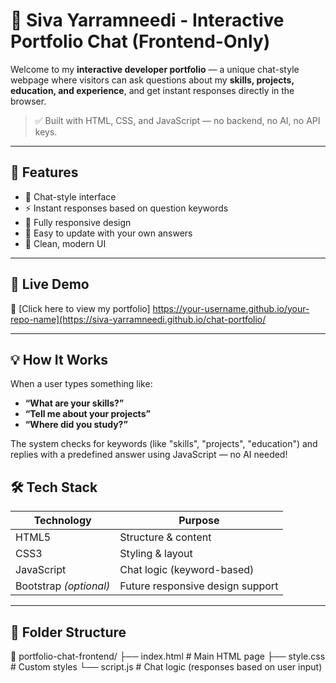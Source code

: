 # 💼 Siva Yarramneedi - Interactive Portfolio Chat (Frontend-Only)

Welcome to my **interactive developer portfolio** — a unique chat-style webpage where visitors can ask questions about my **skills, projects, education, and experience**, and get instant responses directly in the browser.

> ✅ Built with HTML, CSS, and JavaScript — no backend, no AI, no API keys.

---

## 🧠 Features

- 💬 Chat-style interface
- ⚡ Instant responses based on question keywords
- 📱 Fully responsive design
- 🧾 Easy to update with your own answers
- 🎨 Clean, modern UI

---
## 🚀 Live Demo

🔗 [Click here to view my portfolio] 
https://your-username.github.io/your-repo-name](https://siva-yarramneedi.github.io/chat-portfolio/

---

## 💡 How It Works

When a user types something like:
- **“What are your skills?”**
- **“Tell me about your projects”**
- **“Where did you study?”**

The system checks for keywords (like "skills", "projects", "education") and replies with a predefined answer using JavaScript — no AI needed!

## 🛠️ Tech Stack

| Technology   | Purpose                |
|--------------|------------------------|
| HTML5        | Structure & content    |
| CSS3         | Styling & layout       |
| JavaScript   | Chat logic (keyword-based) |
| Bootstrap *(optional)* | Future responsive design support |

---

## 📂 Folder Structure

📁 portfolio-chat-frontend/
├── index.html # Main HTML page
├── style.css # Custom styles
└── script.js # Chat logic (responses based on user input)
